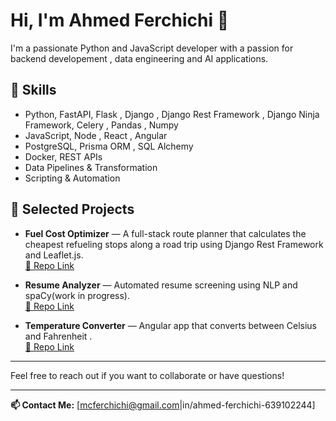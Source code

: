 # Hi, I'm Ahmed Ferchichi 👋

I'm a passionate Python and JavaScript developer with a passion for backend developement , data engineering and  AI applications.

## 🚀 Skills

- Python, FastAPI, Flask  , Django , Django Rest Framework , Django Ninja Framework, Celery , Pandas , Numpy 
- JavaScript, Node , React  , Angular
- PostgreSQL, Prisma ORM , SQL Alchemy 
- Docker, REST APIs  
- Data Pipelines & Transformation
- Scripting & Automation   

## 📂 Selected Projects
- **Fuel Cost Optimizer** — A full-stack route planner that calculates the cheapest refueling stops along a road trip using Django Rest Framework and Leaflet.js.  
  [🔗 Repo Link](https://github.com/AhmedFerchich-i/fuel-cost-optimizer)

- **Resume Analyzer** — Automated resume screening using NLP and spaCy(work in progress).  
  [🔗 Repo Link](https://github.com/AhmedFerchich-i/ai-powered-resume-review-)
  
- **Temperature Converter** — Angular app that converts between Celsius and  Fahrenheit .  
  [🔗 Repo Link](https://github.com/AhmedFerchich-i/temperature-converter-angular)



---

Feel free to reach out if you want to collaborate or have questions!

---

**📫 Contact Me:** [mcferchichi@gmail.com|in/ahmed-ferchichi-639102244]

